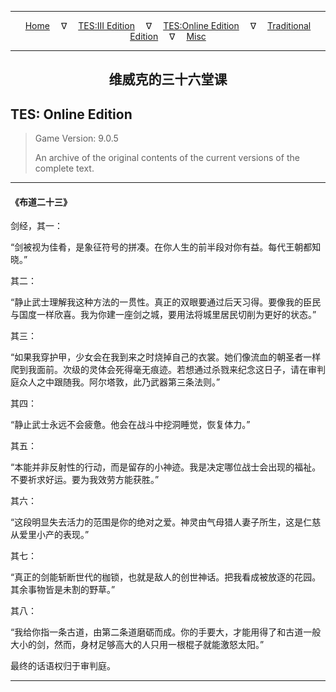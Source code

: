 
---

<!-- Jekyll Page Links -->

<center>
<a href="../../../../index.html">Home</a>
&emsp;&nabla;&emsp;
<a href="../../../index-tes3.html">TES:III Edition</a>
&emsp;&nabla;&emsp;
<a href="../../../index-teso.html">TES:Online Edition</a>
&emsp;&nabla;&emsp;
<a href="../../../index-traditional.html">Traditional Edition</a>
&emsp;&nabla;&emsp;
<a href="../../../index-misc.html">Misc</a>
</center>

<!-- Markdown Body Below: -->

---

<center>
<h2><span style="font-family:Georgia">维威克的三十六堂课</span></h2>
</center>

## TES: Online Edition

> Game Version: 9.0.5
>
> An archive of the original contents of the current versions of the complete text.

---

#### 《布道二十三》

剑经，其一：

“剑被视为佳肴，是象征符号的拼凑。在你人生的前半段对你有益。每代王朝都知晓。”

其二：

“静止武士理解我这种方法的一贯性。真正的双眼要通过后天习得。要像我的臣民与国度一样欣喜。我为你建一座剑之城，要用法将城里居民切削为更好的状态。”

其三：

“如果我穿护甲，少女会在我到来之时烧掉自己的衣裳。她们像流血的朝圣者一样爬到我面前。次级的灵体会死得毫无痕迹。若想通过杀戮来纪念这日子，请在审判庭众人之中跟随我。阿尔塔敦，此乃武器第三条法则。”

其四：

“静止武士永远不会疲惫。他会在战斗中挖洞睡觉，恢复体力。”

其五：

“本能并非反射性的行动，而是留存的小神迹。我是决定哪位战士会出现的福祉。不要祈求好运。要为我效劳方能获胜。”

其六：

“这段明显失去活力的范围是你的绝对之爱。神灵由气母猎人妻子所生，这是仁慈从爱里小产的表现。”

其七：

“真正的剑能斩断世代的枷锁，也就是敌人的创世神话。把我看成被放逐的花园。其余事物皆是未割的野草。”

其八：

“我给你指一条古道，由第二条道磨砺而成。你的手要大，才能用得了和古道一般大小的剑，然而，身材足够高大的人只用一根棍子就能激怒太阳。”

最终的话语权归于审判庭。

---
